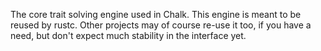 The core trait solving engine used in Chalk. This engine is meant to
be reused by rustc. Other projects may of course re-use it too, if you
have a need, but don't expect much stability in the interface yet.
